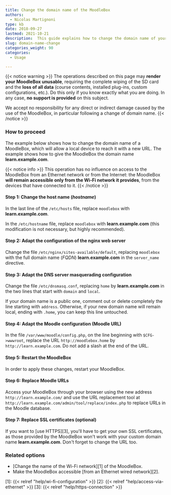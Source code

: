 ```yaml
---
title: Change the domain name of the MoodleBox
authors:
  - Nicolas Martignoni
type: kb
date: 2018-09-27
lastmod: 2021-10-21
description:  This guide explains how to change the domain name of your MoodleBox to better match your own local situation.
slug: domain-name-change
categories_weight: 90
categories:
  - Usage

---
```

{{< notice warning >}}
The operations described on this page may __render your MoodleBox unusable__, requiring the complete wiping of the SD card and the __loss of all data__ (course contents, installed plug-ins, custom configurations, etc.). Do this only if you know exactly what you are doing. In any case, __no support is provided__ on this subject.

We accept no responsibility for any direct or indirect damage caused by the use of the MoodleBox, in particular following a change of domain name.
{{< /notice >}}

### How to proceed

The example below shows how to change the domain name of a MoodleBox, which will allow a local device to reach it with a new URL. The example shows how to give the MoodleBox the domain name __learn.example.com__.

{{< notice info >}}
This operation has no influence on access to the MoodleBox from an Ethernet network or from the Internet: the MoodleBox __will remain accessible only from the Wi-Fi network it provides__, from the devices that have connected to it.
{{< /notice >}}

#### Step 1: Change the host name (_hostname_)

In the last line of the `/etc/hosts` file, replace `moodlebox` with __learn.example.com__.

In the `/etc/hostname` file, replace `moodlebox` with __learn.example.com__ (this modification is not necessary, but highly recommended).

#### Step 2: Adapt the configuration of the nginx web server

Change the file `/etc/nginx/sites-available/default`, replacing `moodlebox` with the full domain name (_FQDN_) __learn.example.com__ in the `server_name` directive.

#### Step 3: Adapt the DNS server masquerading configuration

Change the file `/etc/dnsmasq.conf`, replacing `home` by __learn.example.com__ in the two lines that start with `domain` and `local`.

If your domain name is a public one, comment out or delete completely the line starting with `address`. Otherwise, if your new domain name will remain local, ending with `.home`, you can keep this line untouched.

#### Step 4: Adapt the Moodle configuration (Moodle URL)

In the file `/var/www/moodle/config.php`, on the line beginning with `$CFG->wwwroot`, replace the URL `http://moodlebox.home` by `http://learn.example.com`. Do not add a slash at the end of the URL.

#### Step 5: Restart the MoodleBox

In order to apply these changes, restart your MoodleBox.

#### Step 6: Replace Moodle URLs

Access your MoodleBox through your browser using the new address `http://learn.example.com/` and use the URL replacement tool at `http://learn.example.com/admin/tool/replace/index.php` to replace URLs in the Moodle database.

#### Step 7: Replace SSL certificates (optional)

If you want to [use HTTPS][3], you'll have to get your own SSL certificates, as those provided by the MoodleBox won't work with your custom domain name __learn.example.com__. Don't forget to change the URL too.

### Related options

- [Change the name of the Wi-Fi network][1] of the MoodleBox.
- Make the MoodleBox accessible [from an Ethernet wired network][2].

 [1]: {{< relref "help/wi-fi-configuration" >}}
 [2]: {{< relref "help/access-via-ethernet" >}}
 [3]: {{< relref "help/https-connection" >}}
